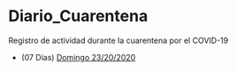 # Diario_Cuarentena
Registro de actividad durante la cuarentena por el COVID-19

- (07 Días) [Domingo 23/20/2020](./Days/Domingo_22_03_2020.md)

